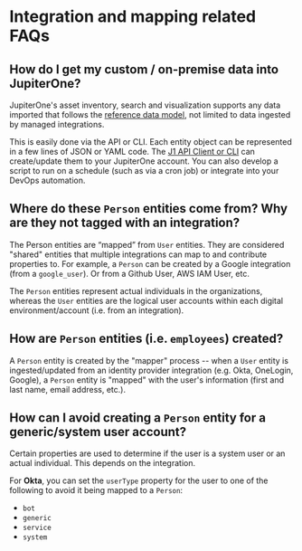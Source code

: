 # Integration and mapping related FAQs

## How do I get my custom / on-premise data into JupiterOne?

JupiterOne's asset inventory, search and visualization supports any data imported that follows the [reference data model](../jupiterOne-data-model/jupiterone-data-model.md), not limited to data ingested by managed integrations.

This is easily done via the API or CLI. Each entity object can be represented in a few lines of JSON or YAML code. The [J1 API Client or CLI](../APIs/j1-client-and-cli.md) can create/update them to your JupiterOne account. You can also develop a script to run on a schedule (such as via a cron job) or integrate into your DevOps automation.

## Where do these `Person` entities come from? Why are they not tagged with an integration?

The Person entities are “mapped” from `User` entities. They are considered "shared" entities that multiple integrations can map to and contribute properties to. For example, a `Person` can be created by a Google integration (from a `google_user`). Or from a Github User, AWS IAM User, etc.

The `Person` entities represent actual individuals in the organizations, whereas the `User` entities are the logical user accounts within each digital environment/account (i.e. from an integration).

## How are `Person` entities (i.e. `employees`) created?

A `Person` entity is created by the "mapper" process -- when a `User` entity is ingested/updated from an identity provider integration (e.g. Okta, OneLogin, Google), a `Person` entity is "mapped" with the user's information (first and last name, email address, etc.).

## How can I avoid creating a `Person` entity for a generic/system user account?

Certain properties are used to determine if the user is a system user or an actual individual. This depends on the integration.

For **Okta**, you can set the `userType` property for the user to one of the following to avoid it being mapped to a `Person`:

- `bot`
- `generic`
- `service`
- `system`
